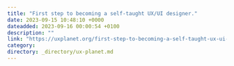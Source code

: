 ```yaml
---
title: "First step to becoming a self-taught UX/UI designer."
date: 2023-09-15 10:48:10 +0000
dateadded: 2023-09-16 00:00:54 +0100
description: ""
link: "https://uxplanet.org/first-step-to-becoming-a-self-taught-ux-ui-designer-4ed399aed435?source=rss----819cc2aaeee0---4"
category:
directory: _directory/ux-planet.md
---
```

